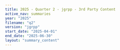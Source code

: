 ```yaml
---
title: 2025 - Quarter 2 - jgrpp - 3rd Party Content
active_nav: summaries
year: "2025"
filename: "q2"
version: "jgrpp"
start_date: "2025-04-01"
end_date: "2025-06-30"
layout: "summary_content"
---
```

